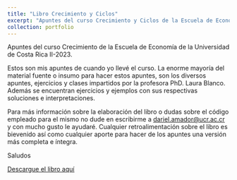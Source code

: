 ```yaml
---
title: "Libro Crecimiento y Ciclos"
excerpt: "Apuntes del curso Crecimiento y Ciclos de la Escuela de Economía de la Universidad de Costa Rica I-2023.  <br/><img src='/images/portada microeconometría.png'>"
collection: portfolio
---
```


Apuntes del curso Crecimiento de la Escuela de Economía de la Universidad de Costa Rica II-2023. 

Estos son mis apuntes de cuando yo llevé el curso. La enorme mayoría del material fuente o insumo para hacer estos apuntes, son los diversos apuntes, ejercicios y clases impartidos por la profesora PhD. Laura Blanco. Además se encuentran ejercicios y ejemplos con sus respectivas soluciones e interpretaciones.

Para más información sobre la elaboración del libro o dudas sobre el código empleado para el mismo no dude en escribirme a dariel.amador@ucr.ac.cr y con mucho gusto le ayudaré. Cualquier retroalimentación sobre el libro es bievenido así como cualquier aporte para hacer de los apuntes una versión más completa e íntegra.


Saludos

[Descargue el libro aquí]([https://github.com/darielamador/darielamador.github.io/blob/master/files/libro_microeconometr%C3%ADa%20(2).pdf](https://github.com/darielamador/darielamador.github.io/blob/master/files/libro_crecimiento_y_ciclos.pdf)https://github.com/darielamador/darielamador.github.io/blob/master/files/libro_crecimiento_y_ciclos.pdf)
